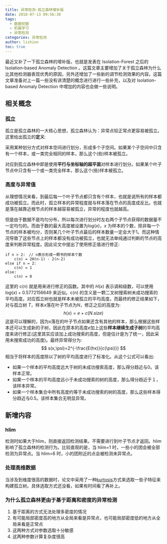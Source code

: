 ```yaml
---
title: 异常检测-孤立森林增补版
date: 2018-07-13 09:56:38
tags:
  - 数据挖掘
  - 机器学习
  - 异常检测
categories: 异常检测
author: lishion
toc: true
---
```


最近又补了一下孤立森林的增补版，也就是发表在 Isolation-Forest 之后的 Isolation-based Anomaly Detection 。这篇文章主要增加了关于孤立森林为什么比其他检测器表现优秀的原因，另外还增加了一些新的调节检测效果的内容。这篇文章准备对上一篇一些没有讲清楚的概念进行进行一些补充，以及对 Isolation-based Anomaly Detection 中增加的内容也会做一些说明。

## 相关概念

### 孤立

孤立是孤立森林的一大核心思想，孤立森林认为：异常点较正常点更容易被孤立。这里给出孤立的**定义**:

采用某种划分方式对样本空间进行划分，形成多个子空间。如果某个子空间中只含有一个样本，或一类完全相同的样本，那么这个(些)样本被孤立。

对应到孤立森林中即是使用**平行与坐标轴的超平面**对样本进行划分。如果某个叶子节点中只含有一个或一类完全样本，那么这个(些)样本被孤立。

### 高度与异常值

从理想情况来看，到最后每一个叶子节点都只含有个样本，也就是说所有的样本都成功被孤立。而此时，孤立样本的异常程度就与样本落在节点的高度成反比。也就是落在越靠近根节点的样本越容易被孤立，异常的程度也就越高。

但是由于数据不是均匀分布，所以每次进行划分时左右两个子节点获得的数据量不一定均匀的。而由于数的最大高度被设置为$log(x)$，$x$ 为样本的个数，除非每一个节点的样本被均分，否则某几个叶子节点最后的样本数量一定会大于1。而这种情况导致了这些节点上的样本都没有成功被孤立，也就无法单纯通过判断的节点的高度来判断异常程度。因此论文中提出了使用修正值进行修正:

```
if n > 2:　// n表示形成一颗书的样本个数
	c(n) = 2H(n-1) - 2(n-2)
else if n = 2:
	c(n) = 1
else:
	c(n) = 0
```

这里的 c(n) 就是用来进行修正的函数。其中的 $H(x)$ 表示调和级数，可以使用$log(x) + 0.5772156649$ 来近似。c(n) 的含义是一颗二叉树搜索树未成功搜索的平均高度。对应孤立树也就是样本未被孤立的平均高度。而最终的修正结果如下，对与孤立树 $T$，样本$x$落在叶子节点为$N$，修正之后的高度为:
$$
h(x) = e + c(N.size)
$$
这是可以理解的，因为x落在的叶子节点如果还含有其他的样本，那么根据这些样本还可以生成新的子树，因此在原本的高度$e$加上这些**样本继续生成子树**的平均高度来进行修正(这里其实应该加上成功搜索的高度，但是估计是为了统一，因此采用未搜索成功的高度)。最终异常得分为:
$$
s(x,\psi)=2^{-\frac{E(hx)}{c(\psi)}}
$$
相当于将样本的高度除以了树的平均高度进行了标准化。从这个公式可以看出:

* 如果一个样本的平均高度远大于树的未成功搜索高度，那么得分趋近与0。该样本正常。
* 如果一个样本的平均高度远小于未成功搜索的树的高度，那么得分趋近于１，该样本异常。
* 如果一个样本集合中所有高度约等于未成功搜索的树的高度，那么这些样本得分趋近与0.5。该样本集合无明显异常。

## 新增内容

### hlim

检测时如果大于hlim，则直接返回检测结果。不需要进行到叶子节点才返回。hlim影响了孤立森林的检测行为。比较直观的是，当 hlim=1 时，一些小的团会被全部检测为异常点。当 hlim=6 时，小的团附近的点会被检测未异常点。

### 处理高维数据

当涉及到维度很高的数据时，论文中采用了一种[kurtosis](http://xueshu.baidu.com/s?wd=paperuri%3A%286cfd1026d813182fb51d71e572f42a4b%29&filter=sc_long_sign&tn=SE_xueshusource_2kduw22v&sc_vurl=http%3A%2F%2Fonlinelibrary.wiley.com%2Fdoi%2F10.1111%2F1467-9884.00122%2Fpdf&ie=utf-8&sc_us=5027690243824282375)方式来选取一些子特征来构建孤立树。具体选取方式还没看，如果有时间看了再补上。

### 为什么孤立森林更由于基于距离和密度的异常检测

1. 基于距离的方式无法处理多密度的情况
2. 有可能局部密度高的地方从全局来看是异常点，也可能局部密度低的地方从全局来看是正常点
3. 这两种方式对参数选取十分敏感
4. 这两种参数计算复杂度很高





